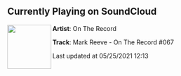 ## Currently Playing on SoundCloud

[<img align="left" width="100" src="https://i1.sndcdn.com/artworks-P5f7XRWhznpFwyKh-2n7w3w-t500x500.jpg">](https://soundcloud.com/ontherecradio/mark-reeve-on-the-record-067)

**Artist**: On The Record 

**Track**: Mark Reeve - On The Record #067

Last updated at 05/25/2021 12:13
